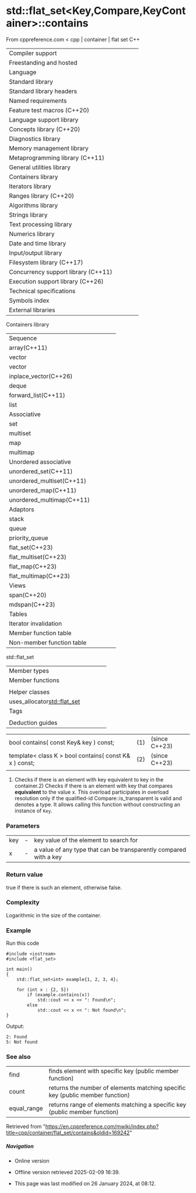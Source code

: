 # std::flat_set<Key,Compare,KeyContainer>::contains

From cppreference.com
< cpp‎ | container‎ | flat set
C++

|  |  |  |  |  |
| --- | --- | --- | --- | --- |
| Compiler support | | | | |
| Freestanding and hosted | | | | |
| Language | | | | |
| Standard library | | | | |
| Standard library headers | | | | |
| Named requirements | | | | |
| Feature test macros (C++20) | | | | |
| Language support library | | | | |
| Concepts library (C++20) | | | | |
| Diagnostics library | | | | |
| Memory management library | | | | |
| Metaprogramming library (C++11) | | | | |
| General utilities library | | | | |
| Containers library | | | | |
| Iterators library | | | | |
| Ranges library (C++20) | | | | |
| Algorithms library | | | | |
| Strings library | | | | |
| Text processing library | | | | |
| Numerics library | | | | |
| Date and time library | | | | |
| Input/output library | | | | |
| Filesystem library (C++17) | | | | |
| Concurrency support library (C++11) | | | | |
| Execution support library (C++26) | | | | |
| Technical specifications | | | | |
| Symbols index | | | | |
| External libraries | | | | |

Containers library

|  |  |  |  |  |
| --- | --- | --- | --- | --- |
| Sequence | | | | |
| array(C++11) | | | | |
| vector | | | | |
| vector<bool> | | | | |
| inplace_vector(C++26) | | | | |
| deque | | | | |
| forward_list(C++11) | | | | |
| list | | | | |
| Associative | | | | |
| set | | | | |
| multiset | | | | |
| map | | | | |
| multimap | | | | |
| Unordered associative | | | | |
| unordered_set(C++11) | | | | |
| unordered_multiset(C++11) | | | | |
| unordered_map(C++11) | | | | |
| unordered_multimap(C++11) | | | | |
| Adaptors | | | | |
| stack | | | | |
| queue | | | | |
| priority_queue | | | | |
| flat_set(C++23) | | | | |
| flat_multiset(C++23) | | | | |
| flat_map(C++23) | | | | |
| flat_multimap(C++23) | | | | |
| Views | | | | |
| span(C++20) | | | | |
| mdspan(C++23) | | | | |
| Tables | | | | |
| Iterator invalidation | | | | |
| Member function table | | | | |
| Non-member function table | | | | |

std::flat_set

|  |  |  |  |  |
| --- | --- | --- | --- | --- |
| Member types | | | | |
| Member functions | | | | |
| |  |  |  |  |  |  |  |  |  |  |  |  |  |  |  |  |  |  |  |  |  |  |  |  |  |  |  |  |  |  |  |  |  |  |  |  |  |  |  |  |  |  |  |  |  |  |  |  |  |  |  |  |  |  |  |  |  |  |  |  |  |  |  |  |  |  |  |  |  |  |  |  |  |  |  |  |  |  |  |  |  |  |  |  |  |  |  |  |  |  |  |  |  |  |  |  |  |  |  |  |  |  |  |  |  |  |  |  |  |  |  |  |  |  |  |  |  |  |  |  |  |  |  |  |  |  |  |  |  |  |  |  |  |  |  |  |  |  |  |  |  |  |  |  |  |  |  |  |  |  |  |  |  |  |  |  |  | | --- | --- | --- | --- | --- | --- | --- | --- | --- | --- | --- | --- | --- | --- | --- | --- | --- | --- | --- | --- | --- | --- | --- | --- | --- | --- | --- | --- | --- | --- | --- | --- | --- | --- | --- | --- | --- | --- | --- | --- | --- | --- | --- | --- | --- | --- | --- | --- | --- | --- | --- | --- | --- | --- | --- | --- | --- | --- | --- | --- | --- | --- | --- | --- | --- | --- | --- | --- | --- | --- | --- | --- | --- | --- | --- | --- | --- | --- | --- | --- | --- | --- | --- | --- | --- | --- | --- | --- | --- | --- | --- | --- | --- | --- | --- | --- | --- | --- | --- | --- | --- | --- | --- | --- | --- | --- | --- | --- | --- | --- | --- | --- | --- | --- | --- | --- | --- | --- | --- | --- | --- | --- | --- | --- | --- | --- | --- | --- | --- | --- | --- | --- | --- | --- | --- | --- | --- | --- | --- | --- | --- | --- | --- | --- | --- | --- | --- | --- | --- | --- | --- | --- | --- | --- | --- | --- | --- | | |  |  |  |  |  | | --- | --- | --- | --- | --- | | flat_set::flat_set | | | | | | flat_set::operator= | | | | | | Iterators | | | | | | flat_set::beginflat_set::cbegin | | | | | | flat_set::endflat_set::cend | | | | | | flat_set::rbeginflat_set::crbegin | | | | | | flat_set::rendflat_set::crend | | | | | | Capacity | | | | | | flat_set::size | | | | | | flat_set::max_size | | | | | | flat_set::empty | | | | | | Observers | | | | | | flat_set::key_comp | | | | | | flat_set::value_comp | | | | | | |  |  |  |  |  | | --- | --- | --- | --- | --- | | Modifiers | | | | | | flat_set::clear | | | | | | flat_set::insert | | | | | | flat_set::insert_range | | | | | | flat_set::emplace | | | | | | flat_set::emplace_hint | | | | | | flat_set::erase | | | | | | flat_set::swap | | | | | | flat_set::extract | | | | | | flat_set::replace | | | | | | Lookup | | | | | | flat_set::count | | | | | | flat_set::find | | | | | | ****flat_set::contains**** | | | | | | flat_set::equal_range | | | | | | flat_set::lower_bound | | | | | | flat_set::upper_bound | | | | | | | Non-member functions | | | | | | |  |  |  |  |  | | --- | --- | --- | --- | --- | | operator==operator<=> | | | | | | |  |  |  |  |  | | --- | --- | --- | --- | --- | | swap(std::flat_set) | | | | | | erase_if(std::flat_set) | | | | | | |
| Helper classes | | | | |
| uses_allocator<std::flat_set> | | | | |
| Tags | | | | |
| |  |  |  |  |  |  |  |  |  |  |  |  | | --- | --- | --- | --- | --- | --- | --- | --- | --- | --- | --- | --- | | |  |  |  |  |  | | --- | --- | --- | --- | --- | | sorted_unique | | | | | | |  |  |  |  |  | | --- | --- | --- | --- | --- | | sorted_unique_t | | | | | | |
| Deduction guides | | | | |

|  |  |  |
| --- | --- | --- |
| bool contains( const Key& key ) const; | (1) | (since C++23) |
| template< class K >  bool contains( const K& x ) const; | (2) | (since C++23) |
|  |  |  |

1) Checks if there is an element with key equivalent to key in the container.2) Checks if there is an element with key that compares **equivalent** to the value x. This overload participates in overload resolution only if the qualified-id Compare::is_transparent is valid and denotes a type. It allows calling this function without constructing an instance of `Key`.

### Parameters

|  |  |  |
| --- | --- | --- |
| key | - | key value of the element to search for |
| x | - | a value of any type that can be transparently compared with a key |

### Return value

true if there is such an element, otherwise false.

### Complexity

Logarithmic in the size of the container.

### Example

Run this code

```
#include <iostream>
#include <flat_set>
 
int main()
{
    std::flat_set<int> example{1, 2, 3, 4};
 
    for (int x : {2, 5})
        if (example.contains(x))
            std::cout << x << ": Found\n";
        else
            std::cout << x << ": Not found\n";
}

```

Output:

```
2: Found
5: Not found

```

### See also

|  |  |
| --- | --- |
| find | finds element with specific key   (public member function) |
| count | returns the number of elements matching specific key   (public member function) |
| equal_range | returns range of elements matching a specific key   (public member function) |

Retrieved from "<https://en.cppreference.com/mwiki/index.php?title=cpp/container/flat_set/contains&oldid=169242>"

##### Navigation

- Online version
- Offline version retrieved 2025-02-09 16:39.

- This page was last modified on 26 January 2024, at 08:12.